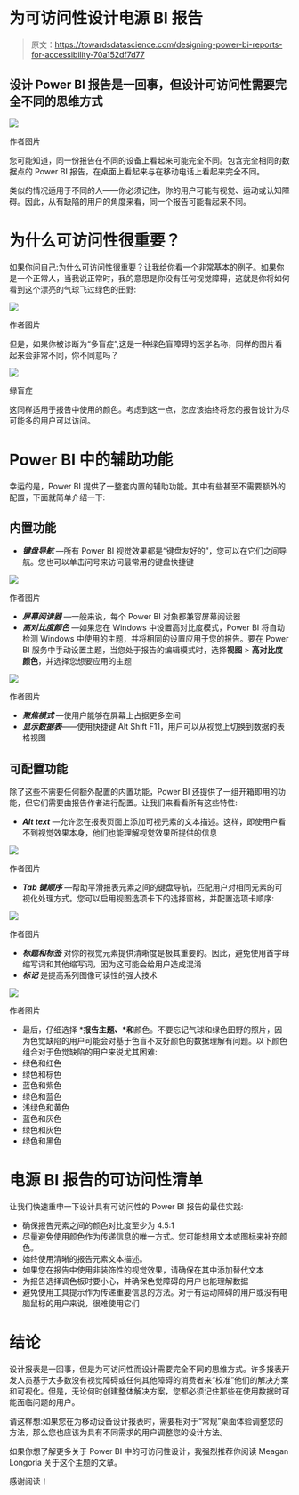 # 为可访问性设计电源 BI 报告

> 原文：<https://towardsdatascience.com/designing-power-bi-reports-for-accessibility-70a152df7d77>

## 设计 Power BI 报告是一回事，但设计可访问性需要完全不同的思维方式

![](img/a65a5d9a75a86f8023e0afa46e1fe0f7.png)

作者图片

您可能知道，同一份报告在不同的设备上看起来可能完全不同。包含完全相同的数据点的 Power BI 报告，在桌面上看起来与在移动电话上看起来完全不同。

类似的情况适用于不同的人——你必须记住，你的用户可能有视觉、运动或认知障碍。因此，从有缺陷的用户的角度来看，同一个报告可能看起来不同。

# 为什么可访问性很重要？

如果你问自己:为什么可访问性很重要？让我给你看一个非常基本的例子。如果你是一个正常人，当我说正常时，我的意思是你没有任何视觉障碍，这就是你将如何看到这个漂亮的气球飞过绿色的田野:

![](img/86bae3729c7895e00134fb6ff9070080.png)

作者图片

但是，如果你被诊断为“多盲症”,这是一种绿色盲障碍的医学名称，同样的图片看起来会非常不同，你不同意吗？

![](img/66ccf4a9e4464095d00572591690e051.png)

绿盲症

这同样适用于报告中使用的颜色。考虑到这一点，您应该始终将您的报告设计为尽可能多的用户可以访问。

# Power BI 中的辅助功能

幸运的是，Power BI 提供了一整套内置的辅助功能。其中有些甚至不需要额外的配置，下面就简单介绍一下:

## 内置功能

*   ***键盘导航*** —所有 Power BI 视觉效果都是“键盘友好的”，您可以在它们之间导航。您也可以单击问号来访问最常用的键盘快捷键

![](img/ab972d8e03380402c92ae3d84a5f72c0.png)

作者图片

*   ***屏幕阅读器*** —一般来说，每个 Power BI 对象都兼容屏幕阅读器
*   ***高对比度颜色*** —如果您在 Windows 中设置高对比度模式，Power BI 将自动检测 Windows 中使用的主题，并将相同的设置应用于您的报告。要在 Power BI 服务中手动设置主题，当您处于报告的编辑模式时，选择**视图** > **高对比度颜色**，并选择您想要应用的主题

![](img/124814483c07859c3c0290b4aba997ef.png)

作者图片

*   ***聚焦模式*** —使用户能够在屏幕上占据更多空间
*   ***显示数据表***——使用快捷键 Alt Shift F11，用户可以从视觉上切换到数据的表格视图

## 可配置功能

除了这些不需要任何额外配置的内置功能，Power BI 还提供了一组开箱即用的功能，但它们需要由报告作者进行配置。让我们来看看所有这些特性:

*   ***Alt text*** —允许您在报表页面上添加可视元素的文本描述。这样，即使用户看不到视觉效果本身，他们也能理解视觉效果所提供的信息

![](img/9903b7a128897ed1149ec5d9912184e5.png)

作者图片

*   ***Tab 键顺序*** —帮助平滑报表元素之间的键盘导航，匹配用户对相同元素的可视化处理方式。您可以启用视图选项卡下的选择窗格，并配置选项卡顺序:

![](img/69c109933c58a011e21cdc6375cf34fb.png)

作者图片

*   ***标题和标签*** 对你的视觉元素提供清晰度是极其重要的。因此，避免使用首字母缩写词和其他缩写词，因为这可能会给用户造成混淆
*   ***标记*** 是提高系列图像可读性的强大技术

![](img/f46c70ad51f229a4573a165f12830e09.png)

作者图片

*   最后，仔细选择 ***报告主题、*和**颜色。不要忘记气球和绿色田野的照片，因为色觉缺陷的用户可能会对基于色盲不友好颜色的数据理解有问题。以下颜色组合对于色觉缺陷的用户来说尤其困难:
*   绿色和红色
*   绿色和棕色
*   蓝色和紫色
*   绿色和蓝色
*   浅绿色和黄色
*   蓝色和灰色
*   绿色和灰色
*   绿色和黑色

# 电源 BI 报告的可访问性清单

让我们快速重申一下设计具有可访问性的 Power BI 报告的最佳实践:

*   确保报告元素之间的颜色对比度至少为 4.5:1
*   尽量避免使用颜色作为传递信息的唯一方式。您可能想用文本或图标来补充颜色。
*   始终使用清晰的报告元素文本描述。
*   如果您在报告中使用非装饰性的视觉效果，请确保在其中添加替代文本
*   为报告选择调色板时要小心，并确保色觉障碍的用户也能理解数据
*   避免使用工具提示作为传递重要信息的方法。对于有运动障碍的用户或没有电脑鼠标的用户来说，很难使用它们

# 结论

设计报表是一回事，但是为可访问性而设计需要完全不同的思维方式。许多报表开发人员基于大多数没有视觉障碍或任何其他障碍的消费者来“校准”他们的解决方案和可视化。但是，无论何时创建整体解决方案，您都必须记住那些在使用数据时可能面临问题的用户。

请这样想:如果您在为移动设备设计报表时，需要相对于“常规”桌面体验调整您的方法，那么您也应该为具有不同需求的用户调整您的设计方法。

如果你想了解更多关于 Power BI 中的可访问性设计，我强烈推荐你阅读 Meagan Longoria 关于这个主题的文章。

感谢阅读！